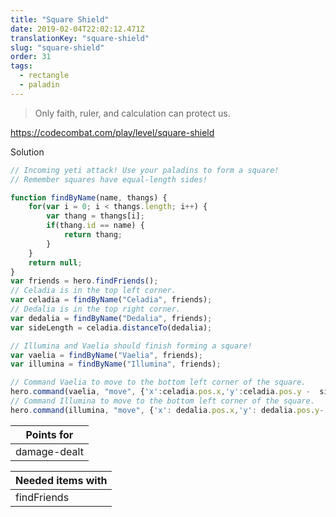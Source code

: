 ```yaml
---
title: "Square Shield"
date: 2019-02-04T22:02:12.471Z
translationKey: "square-shield"
slug: "square-shield"
order: 31
tags:
  - rectangle
  - paladin
---
```


> Only faith, ruler, and calculation can protect us.

https://codecombat.com/play/level/square-shield

Solution

```javascript
// Incoming yeti attack! Use your paladins to form a square!
// Remember squares have equal-length sides!

function findByName(name, thangs) {
    for(var i = 0; i < thangs.length; i++) {
        var thang = thangs[i];
        if(thang.id == name) {
            return thang;
        }
    }
    return null;
}
var friends = hero.findFriends();
// Celadia is in the top left corner.
var celadia = findByName("Celadia", friends);
// Dedalia is in the top right corner.
var dedalia = findByName("Dedalia", friends);
var sideLength = celadia.distanceTo(dedalia);

// Illumina and Vaelia should finish forming a square!
var vaelia = findByName("Vaelia", friends);
var illumina = findByName("Illumina", friends);

// Command Vaelia to move to the bottom left corner of the square.
hero.command(vaelia, "move", {'x':celadia.pos.x,'y':celadia.pos.y -  sideLength });
// Command Illumina to move to the bottom left corner of the square.
hero.command(illumina, "move", {'x': dedalia.pos.x,'y': dedalia.pos.y-  sideLength});


```

Points for |
--- |
damage-dealt |

Needed items with |
--- |
findFriends |


